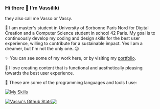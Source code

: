 ### Hi there 👋 I'm Vassiliki
they also call me Vasso or Vassy. 

🌈 I am master's student in University of Sorbonne Paris Nord for Digital Creation and a Computer Science student in school 42 Paris. My goal is to continuously develop my coding and design skills for the best user experience, willing to contribute for a sustainable impact. Yes I am a dreamer, but I'm not the only one..😉

✨ You can see some of my work here, or by visiting my [portfolio](https://vassod.github.io).

🎨 I love creating content that is functional and aesthetically pleasing towards the best user experience.

🔧 These are some of the programming languages and tools I use:  

[![My Skills](https://skillicons.dev/icons?i=html,css,js,bootstrap,figma,git,github,c,python,vscode,ps)](https://skillicons.dev)

<a href="https://github-readme-stats.vercel.app/api?username=VassoD&show_icons=true&theme=cobalt&include_all_commits=true&count_private=true&hide_border=true"><img align="center" src="https://github-readme-stats.vercel.app/api?username=VassoD&show_icons=true&theme=cobalt&include_all_commits=true&count_private=true&hide_border=true" alt="Vasso's Github Stats" /></a><a href="https://github-readme-stats.vercel.app/api/top-langs/?username=VassoD&layout=compact&langs_count=7&theme=cobalt&hide_border=true"><img align="center" src="https://github-readme-stats.vercel.app/api/top-langs/?username=VassoD&layout=compact&langs_count=7&theme=cobalt&hide_border=true" /></a>
